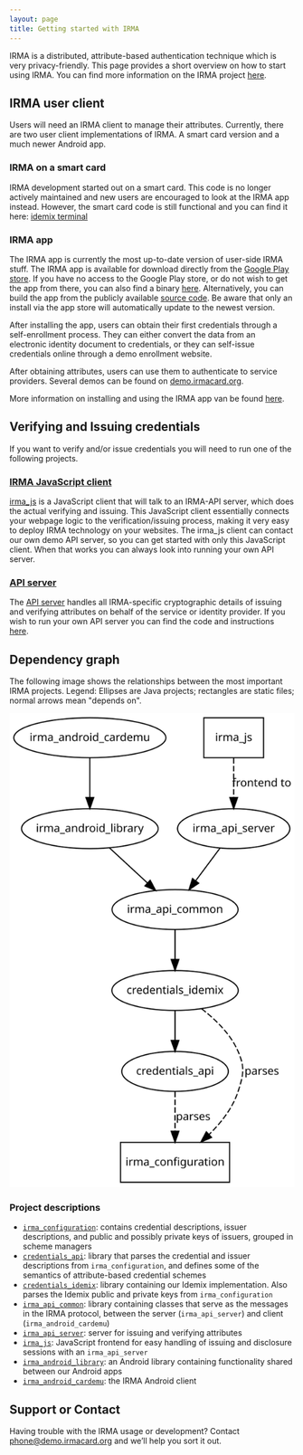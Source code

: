 ```yaml
---
layout: page
title: Getting started with IRMA
---
```


IRMA is a distributed, attribute-based authentication technique which is very privacy-friendly.
This page provides a short overview on how to start using IRMA.
You can find more information on the IRMA project [here](https://www.irmacard.org/).

## IRMA user client
Users will need an IRMA client to manage their attributes.
Currently, there are two user client implementations of IRMA.
A smart card version and a much newer Android app.

### IRMA on a smart card
IRMA development started out on a smart card.
This code is no longer actively maintained and new users are encouraged to look at the IRMA app instead.
However, the smart card code is still functional and you can find it here: [idemix terminal](https://github.com/credentials/idemix_terminal)

### IRMA app
The IRMA app is currently the most up-to-date version of user-side IRMA stuff.
The IRMA app is available for download directly from the [Google Play store](https://play.google.com/store/apps/details?id=org.irmacard.cardemu).
If you have no access to the Google Play store, or do not wish to get the app from there, you can also find a binary [here](https://www.irmacard.org/irmaphone/#install).
Alternatively, you can build the app from the publicly available [source code](https://github.com/credentials/irma_android_cardemu).
Be aware that only an install via the app store will automatically update to the newest version.

After installing the app, users can obtain their first credentials through a self-enrollment process.
They can either convert the data from an electronic identity document to credentials, or they can self-issue credentials online through a demo enrollment website.

After obtaining attributes, users can use them to authenticate to service providers.
Several demos can be found on [demo.irmacard.org](https://demo.irmacard.org/).

More information on installing and using the IRMA app van be found [here](https://www.irmacard.org/irmaphone/).


## Verifying and Issuing credentials
If you want to verify and/or issue credentials you will need to run one of the following projects.

### [IRMA JavaScript client](https://github.com/credentials/irma_js)
[irma_js](https://github.com/credentials/irma_js) is a JavaScript client that will talk to an IRMA-API server, which does the actual verifying and issuing.
This JavaScript client essentially connects your webpage logic to the verification/issuing process, making it very easy to deploy IRMA technology on your websites.
The irma_js client can contact our own demo API server, so you can get started with only this JavaScript client.
When that works you can always look into running your own API server.

### [API server](https://github.com/credentials/irma_api_server)
The [API server](https://github.com/credentials/irma_api_server) handles all IRMA-specific cryptographic details of issuing and verifying attributes on behalf of the service or identity provider.
If you wish to run your own API server you can find the code and instructions [here](https://github.com/credentials/irma_api_server).

<!---
## Adding new credentials
New attributes can be added to the IRMA configuration project.
--->

## Dependency graph

The following image shows the relationships between the most important IRMA projects. Legend: Ellipses are Java projects; rectangles are static files; normal arrows mean "depends on".

![IRMA stack](images/stack.svg)

### Project descriptions

 * [`irma_configuration`](https://github.com/credentials/irma_configuration): contains credential descriptions, issuer descriptions, and public and possibly private keys of issuers, grouped in scheme managers
 * [`credentials_api`](https://github.com/credentials/credentials_api): library that parses the credential and issuer descriptions from `irma_configuration`, and defines some of the semantics of attribute-based credential schemes
 * [`credentials_idemix`](https://github.com/credentials/credentials_idemix): library containing our Idemix implementation. Also parses the Idemix public and private keys from `irma_configuration`
 * [`irma_api_common`](https://github.com/credentials/irma_api_common): library containing classes that serve as the messages in the IRMA protocol, between the server (`irma_api_server`) and client (`irma_android_cardemu`)
 * [`irma_api_server`](https://github.com/credentials/irma_api_server): server for issuing and verifying attributes
 * [`irma_js`](https://github.com/credentials/irma_js): JavaScript frontend for easy handling of issuing and disclosure sessions with an `irma_api_server`
 * [`irma_android_library`](https://github.com/credentials/irma_android_library): an Android library containing functionality shared between our Android apps
 * [`irma_android_cardemu`](https://github.com/credentials/irma_android_cardemu): the IRMA Android client

## Support or Contact
Having trouble with the IRMA usage or development? Contact <a href="mailto:phone@demo.irmacard.org">phone@demo.irmacard.org</a> and we’ll help you sort it out.
